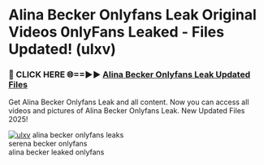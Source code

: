 # Alina Becker Onlyfans Leak Original Videos 0nlyFans Leaked - Files Updated! (ulxv)

<h3>🔴 CLICK HERE 🌐==►► <a href="https://tinyurl.com/3hn5wdd3" rel="nofollow">Alina Becker Onlyfans Leak Updated Files</a></h3>

Get Alina Becker Onlyfans Leak and all content. Now you can access all videos and pictures of Alina Becker Onlyfans Leak. New Updated Files 2025!

[![ulxv](https://i.imgur.com/4HnBqBT.gif)](https://tinyurl.com/3hn5wdd3)
alina becker onlyfans leaks<br>
serena becker onlyfans<br>
alina becker leaked onlyfans